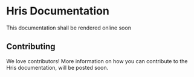 Hris Documentation
=====================

This documentation shall be rendered online soon

Contributing
------------

We love contributors! More information on how you can contribute to the
Hris documentation, will be posted soon.
